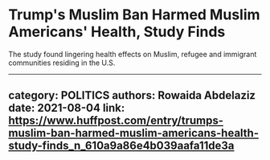 # Trump's Muslim Ban Harmed Muslim Americans' Health, Study Finds

The study found lingering health effects on Muslim, refugee and immigrant communities residing in the U.S.

---
category: POLITICS
authors: Rowaida Abdelaziz
date: 2021-08-04
link: https://www.huffpost.com/entry/trumps-muslim-ban-harmed-muslim-americans-health-study-finds_n_610a9a86e4b039aafa11de3a
---
